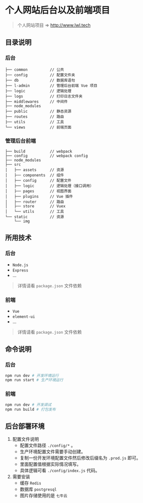 # 个人网站后台以及前端项目
> 个人网站项目 => http://www.lwl.tech

## 目录说明
### 后台
```text
├── common          // 公共
├── config          // 配置文件夹
├── db              // 数据库语句
├── l-admin         // 管理后台前端 Vue 项目
├── logic           // 逻辑处理
├── logs            // 打印日志文件夹
├── middlewares     // 中间件
├── node_modules
├── public          // 静态资源
├── routes          // 路由
├── utils           // 工具
└── views           // 前端页面
```
### 管理后台前端
```text
├── build           // webpack
├── config          // webpack config
├── node_modules
├── src
│   ├── assets      // 资源
│   ├── components  // 组件
│   ├── config      // 配置文件
│   ├── logic       // 逻辑处理（接口调用）
│   ├── pages       // 视图界面
│   ├── plugins     // Vue 插件
│   ├── router      // 路由
│   ├── store       // Vuex
│   └── utils       // 工具
└── static          // 资源
    └── img
```
## 所用技术
### 后台
- `Node.js`
- `Express`
- ...
> 详情请看 `package.json` 文件依赖

### 前端
- `Vue`
- `element-ui`
- ...
> 详情请看 `package.json` 文件依赖

## 命令说明
### 后台
```bash
npm run dev # 开发环境运行
npm run start # 生产环境运行
```

### 前端
```bash
npm run dev # 开发调试
npm run build # 打包发布
```

## 后台部署环境
1. 配置文件说明
    - 配置文件路径 `./config/*` 。
    - 生产环境配置文件需要手动创建。
    - 复制一份开发环境配置文件然后修改后缀名为 `.prod.js` 即可。
    - 里面配置值根据实际情况填写。
    - 具体逻辑可看 `./config/index.js` 代码。
2. 需要安装
    - 缓存 `Redis`
    - 数据库 `postgresql`
    - 图片存储使用的是 `七牛云`